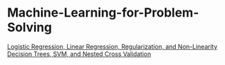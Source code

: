 ﻿# Machine-Learning-for-Problem-Solving

[Logistic Regression, Linear Regression, Regularization, and Non-Linearity](http://htmlpreview.github.io/?https://github.com/anurag1604/Machine-Learning-for-Problem-Solving/blob/master/HW1_Logistic_Linear_Regression_agandhi1.html)
[Decision Trees, SVM, and Nested Cross Validation](http://htmlpreview.github.io/?https://github.com/anurag1604/Machine-Learning-for-Problem-Solving/blob/master/HW2_Decision_Trees_SVM.html)

